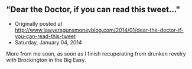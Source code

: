 ## "Dear the Doctor, if you can read this tweet..."

 * Originally posted at http://www.lawyersgunsmoneyblog.com/2014/01/dear-the-doctor-if-you-can-read-this-tweet
 * Saturday, January 04, 2014

More from me soon, as soon as I finish recuperating from drunken revelry with Brockington in the Big Easy.